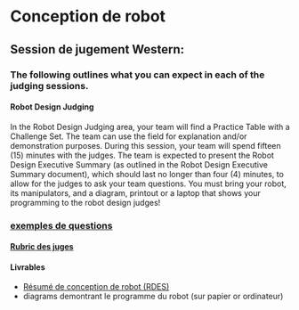 # Conception de robot

## Session de jugement Western:

### The following outlines what you can expect in each of the judging sessions.

#### Robot Design Judging

In the Robot Design Judging area, your team will find a Practice Table with a Challenge Set. The team can use
the field for explanation and/or demonstration purposes. During this session, your team will spend fifteen (15)
minutes with the judges. The team is expected to present the Robot Design Executive Summary (as outlined
in the Robot Design Executive Summary document), which should last no longer than four (4) minutes, to allow
for the judges to ask your team questions.
You must bring your robot, its manipulators, and a diagram, printout or a laptop that shows your
programming to the robot design judges!

### [exemples de questions](2-InterviewSampleQuestions-RobotDesign-Rick.pdf)

#### [Rubric des juges](rubricsRobotDesign.pdf)

#### Livrables
* [Résumé de conception de robot (RDES)](https://drive.google.com/file/d/1VC3oS6zkFRucYmjoOFKwcpcF8nQUieVT/view)
* diagrams demontrant le programme du robot (sur papier or ordinateur) 
